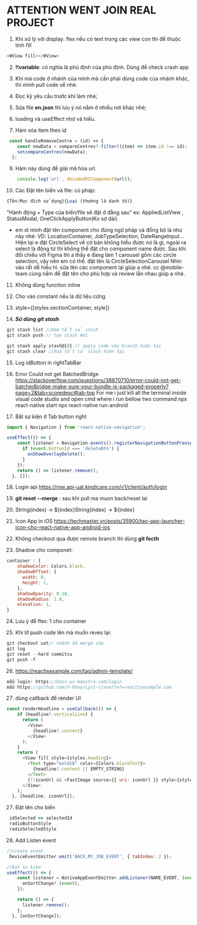 # ATTENTION WENT JOIN REAL PROJECT

1. Khi xử lý với display: flex nếu có text trong các view con thì để thuộc tính
fill

```js
<WView fill></WView>
```

2. **!!variable**: có nghĩa là phủ định của phủ định. Dùng để check crash app

3. Khi mà code ở nhánh của mình mà cần phải dùng code của nhánh khác, thì mình pull code về nhé.

4. Đọc kỹ yêu cầu trước khi làm nhé;

5. Sửa file **en.json** thì lưu ý nó nằm ở nhiều nơi khác nhé;

7. loading và useEffect nhớ và hiểu.

8.  Hàm xóa item theo id
```js
 const handleRemoveCentre = (id) => {
    const newData = compareCentres?.filter((item) => item.id !== id);
    setcompareCentres(newData);
  };
```

9. Hàm này dùng để giải mã hóa url.
```js
    console.log('url', decodeURIComponent(url));
```
 

10. Các Đặt tên biến và file: cú pháp: </br>
```js
{Tên/Mục đích sử dụng}{Loại (thường là danh từ)}
```
"Hành động + Type của biến/file sẽ đặt ở đằng sau"
ex: AppliedListView , StatusModal, OneClickApplyButton(Ko sợ dài)
+ em ơi mình đặt tên component cho đúng ngữ pháp và đồng bộ là như này nhé:
 VD: LocationContainer, JobTypeSelection, DateRangeInput...
Hiện tại e đặt CircleSelect về cơ bản không hiểu được nó là gì, ngoài ra select là động từ thì không thể đặt cho component name được.
Sau khi đối chiếu với Figma thì a thấy e đang làm 1 carousel gồm các circle selection, vậy nên em có thể. đặt tên là CircleSelectionCarousel
Nhìn vào rất dễ hiểu hì.
 sửa tên các component lại giúp a nhé.
cc @mobile-team cùng nắm để đặt tên cho phù hợp và review lẫn nhau giúp a nhé.
11. Không dùng function inline
12. Cho vào constant nếu là dữ liệu cứng
13. style={[styles.sectionContainer, style]}

14. ***Sử dùng git stash*** 
```js
git stash list //Xem tất cả stash
git stash push // tạo stash mới

git stash apply stash@{0} // apply code vào branch hiện tại
git stash clear //Xoá tất cả stash hiện tại
```
15. Log idButton in rightTabBar

16. Error Could not get BatchedBridge
https://stackoverflow.com/questions/38870710/error-could-not-get-batchedbridge-make-sure-your-bundle-is-packaged-properly?page=2&tab=scoredesc#tab-top
For me i just kill all the terminal inside visual code studio and open cmd where i run bellow two command
npx react-native start
npx react-native run-android

17. Bắt sự kiện ở Tab button right
```js
import { Navigation } from 'react-native-navigation';

useEffect(() => {
    const listener = Navigation.events().registerNavigationButtonPressedListener((event) => {
      if (event.buttonId === 'deleteBtn') {
        onShowOverlayDelete();
      }
    });
    return () => listener.remove();
  }, []);
```
18. Login api
https://rise.api-uat.kindicare.com/v1/client/auth/login

19. **git reset --merge** : sau khi pull ma muon back/reset lai
20. String(index) -> ${index}String(index) -> ${index}
21. Icon App in iOS https://techmaster.vn/posts/35900/tao-app-launcher-icon-cho-react-native-app-android-ios
22. Không checkout qua được remote branch thì dùng **git fecth**
23. Shadow cho componet:
```js
container : {
    shadowColor: Colors.black,
    shadowOffset: {
      width: 0,
      height: 1,
    },
    shadowOpacity: 0.18,
    shadowRadius: 1.0,
    elevation: 1,
}

```
24. Lưu ý để flex: 1 cho container

25. Khi lỡ push code lên mà muốn reves lại:
```js
git checkout uat// nhánh đã merge vào
git log 
git reset --hard commitcu 
git push -f 
```
26. https://reactjsexample.com/tag/admin-template/
```js
mẫu login: https://boss.ux-maestro.com/login
mẫu https://github.com/V-bhoy/Lyst-clone?ref=reactjsexample.com
```
27. dùng callback để render UI
```js
const renderHeadline = useCallback(() => {
    if (headline?.verticalLine) {
      return (
        <View>
          {headline?.content}
        </View>
      );
    }
    return (
      <View fill style={styles.heading}>
        <Text type="bold18" color={Colors.blackText}>
          {headline?.content || EMPTY_STRING} 
        </Text>
        {!!iconUrl && <FastImage source={{ uri: iconUrl }} style={styles.headingIcon} />}
      </View>
    );
  }, [headline, iconUrl]);
```
27. Đặt tên cho biến

```js
 idSelected => selectedId
 radioButtonStyle
 radioSelectedStyle
```

28. Add Listen event
```js
//create event
 DeviceEventEmitter.emit('BACK_MY_JOB_EVENT', { tabIndex: 2 });

//bat su kien
useEffect(() => {
    const listener = NativeAppEventEmitter.addListener(NAME_EVENT, (event) => {
      onSortChange?.(event);
    });

    return () => {
      listener.remove();
    };
  }, [onSortChange]);
``` 